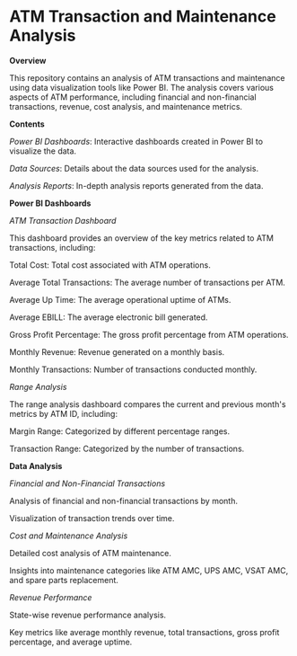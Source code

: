 # ATM Transaction and Maintenance Analysis

**Overview**

This repository contains an analysis of ATM transactions and maintenance using data visualization tools like Power BI. The analysis covers various aspects of ATM performance, including financial and non-financial transactions, revenue, cost analysis, and maintenance metrics.

**Contents**


*Power BI Dashboards*: Interactive dashboards created in Power BI to visualize the data.

*Data Sources*: Details about the data sources used for the analysis.

*Analysis Reports*: In-depth analysis reports generated from the data.


**Power BI Dashboards**


*ATM Transaction Dashboard*


This dashboard provides an overview of the key metrics related to ATM transactions, including:

Total Cost: Total cost associated with ATM operations.

Average Total Transactions: The average number of transactions per ATM.

Average Up Time: The average operational uptime of ATMs.

Average EBILL: The average electronic bill generated.

Gross Profit Percentage: The gross profit percentage from ATM operations.

Monthly Revenue: Revenue generated on a monthly basis.

Monthly Transactions: Number of transactions conducted monthly.


*Range Analysis*


The range analysis dashboard compares the current and previous month's metrics by ATM ID, including:

Margin Range: Categorized by different percentage ranges.

Transaction Range: Categorized by the number of transactions.


**Data Analysis**


*Financial and Non-Financial Transactions*


Analysis of financial and non-financial transactions by month.

Visualization of transaction trends over time.


*Cost and Maintenance Analysis*


Detailed cost analysis of ATM maintenance.

Insights into maintenance categories like ATM AMC, UPS AMC, VSAT AMC, and spare parts replacement.


*Revenue Performance*


State-wise revenue performance analysis.

Key metrics like average monthly revenue, total transactions, gross profit percentage, and average uptime.
